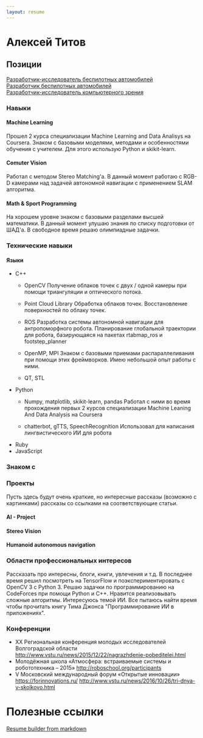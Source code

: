 ```yaml
---
layout: resume
---
```


<!-- todo при составлении используй графы требования и плюсы с этих страниц -->
<!-- советы https://habrahabr.ru/post/184372/-->
<!-- советы https://habrahabr.ru/post/285608/-->
# Алексей Титов
## Позиции 
[Разработчик-исследователь беспилотных автомобилей](https://yandex.ru/jobs/vacancies/dev/devres_drone/)  
[Разработчик беспилотных автомобилей](https://yandex.ru/jobs/vacancies/dev/dev_drone/)  
[Разработчик-исследователь компьютерного зрения](https://yandex.ru/jobs/vacancies/dev/dev_computer_vision/)

### Навыки
#### Machine Learning
Прошел 2 курса специализации Machine Learning and Data Analisys на Coursera.
Знаком с базовыми моделями, методами и особенностями обучения с учителем.
Для этого использую Python и skikit-learn. 
#### Comuter Vision
Работал с методом Stereo Matching'a. 
В данный момент работаю с RGB-D камерами над задачей автономной навигации с применением SLAM алгоритма.
#### Math & Sport Programming
На хорошем уровне знаком с базовыми разделами высшей математики.
В данный момент улушаю знания по списку подготовки от ШАД'а.
В свободное время решаю олимпиадные задачки.
### Технические навыки

#### Языки
+ C++  
    + OpenCV
    Получение облаков точек с двух / одной камеры при помощи триангуляции и оптического потока.

    + Point Cloud Library
    Обработка облаков точек. Восстановление поверхностей по облаку точек.

    + ROS
    Разработка системы автономной навигации для антропоморфного робота.
    Планирование глобальной траектории для робота, базирующаяся на пакетах
    rtabmap_ros и footstep_planner

    + OpenMP, MPI 
    Знаком с базовыми приемами распараллеливания при помощи этих фреймворков.
    Имею небольшой опыт работы с ними.

    + QT, STL

+ Python
    + Numpy, matplotlib, skikit-learn, pandas
    Работал с ними во время прохождения первых 2 курсов специализации Machine Leaning And Data Analysis на Coursera

    + chatterbot, gTTS, SpeechRecognition
    Использовал для написания лингвистического ИИ для робота

<!-- А нужны ли они здесь вообще -->
+ Ruby
+ JavaScript
### Знаком с 

### Проекты
Пусть здесь будут очень краткие, но интересные рассказы (возможно с картинками) рассказы со ссылками на соответствующие статьи.
#### AI - Project

#### Stereo Vision

#### Humanoid autonomous navigation



### Области профессиональных интересов
Рассказать про интересны, блоги, книги, увлечения и т.д.
В последнее время решил посмотреть на TensorFlow и поэкспериментировать с OpenCV 3 с Python 3.
Решаю задачки по программированию на CodeForces при помощи Python и C++.
Нравится реализовывать сложные алгоритмы.
Интересуюсь темой ИИ. Все пытаюсь найти время чтобы прочитать книгу Тима Джонса "Программирование ИИ в приложениях".

### Конференции
+ XX Региональная конференция молодых исследователей Волгоградской    области
  http://www.vstu.ru/news/2015/12/22/nagrazhdenie-pobeditelei.html
+ Молодёжная  школа «Атмосфера:   встраиваемые системы и робототехника    – 2015»
http://roboschool.org/participants 
+ V Московский международный форум «Открытые инновации»
https://forinnovations.ru/ 
http://www.vstu.ru/news/2016/10/26/tri-dnya-v-skolkovo.html 

# Полезные ссылки
[Resume builder from markdown](http://there4.io/2012/12/31/markdown-resume-builder/)